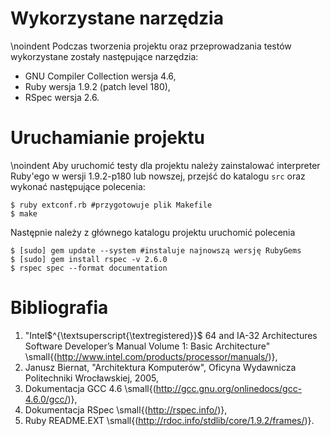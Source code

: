 # Wykorzystane narzędzia

\noindent Podczas tworzenia projektu oraz przeprowadzania testów wykorzystane zostały
następujące narzędzia:

* GNU Compiler Collection wersja 4.6,
* Ruby wersja 1.9.2 (patch level 180),
* RSpec wersja 2.6.


# Uruchamianie projektu

\noindent Aby uruchomić testy dla projektu należy zainstalować interpreter Ruby'ego w
wersji 1.9.2-p180 lub nowszej, przejść do katalogu `src` oraz wykonać
następujące polecenia:

    $ ruby extconf.rb #przygotowuje plik Makefile
    $ make

Następnie należy z głównego katalogu projektu uruchomić polecenia

    $ [sudo] gem update --system #instaluje najnowszą wersję RubyGems
    $ [sudo] gem install rspec -v 2.6.0
    $ rspec spec --format documentation


# Bibliografia

1. "Intel$^{\textsuperscript{\textregistered}}$ 64 and IA-32 Architectures
   Software Developer’s Manual Volume 1: Basic Architecture"
   \small{(http://www.intel.com/products/processor/manuals/)},
2. Janusz Biernat, "Architektura Komputerów", Oficyna Wydawnicza Politechniki
   Wrocławskiej, 2005,
3. Dokumentacja GCC 4.6 \small{(http://gcc.gnu.org/onlinedocs/gcc-4.6.0/gcc/)},
4. Dokumentacja RSpec \small{(http://rspec.info/)},
5. Ruby README.EXT \small{(http://rdoc.info/stdlib/core/1.9.2/frames/)}.

